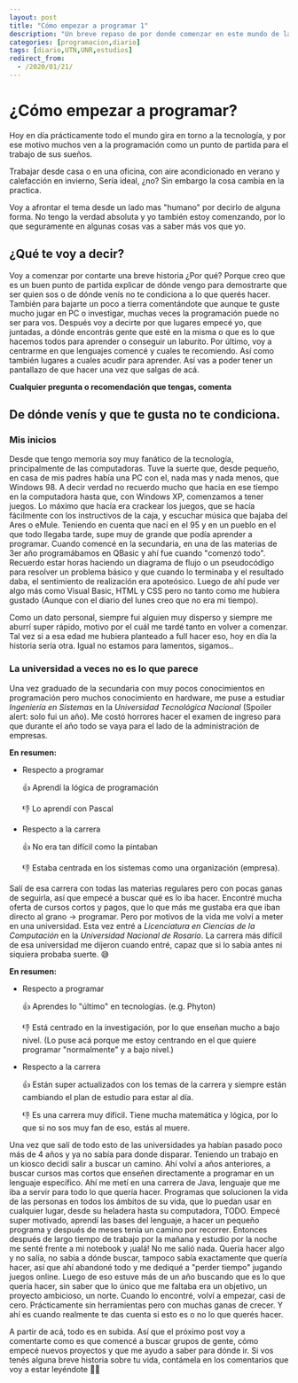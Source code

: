 ```yaml
---
layout: post
title: "Cómo empezar a programar 1"
description: "Un breve repaso de por donde comenzar en este mundo de la programación, contado en 1ra persona"
categories: [programacion,diario]
tags: [diario,UTN,UNR,estudios]
redirect_from:
  - /2020/01/21/
---
```


# ¿Cómo empezar a programar?

Hoy en día prácticamente todo el mundo gira en torno a la tecnología, y por ese motivo muchos ven a la programación como un punto de partida para el trabajo de sus sueños. 

Trabajar desde casa o en una oficina, con aire acondicionado en verano y calefacción en invierno, Sería ideal, ¿no? Sin embargo la cosa cambia en la practica. 

Voy a afrontar el tema desde un lado mas "humano" por decirlo de alguna forma. No tengo la verdad absoluta y yo también estoy comenzando, por lo que seguramente en algunas cosas vas a saber más vos que yo. 

## ¿Qué te voy a decir?

Voy a comenzar por contarte una breve historia ¿Por qué? Porque creo que es un buen punto de partida explicar de dónde vengo para demostrarte que ser quien sos o de dónde venís no te condiciona a lo que querés hacer. También para bajarte un poco a tierra comentándote que aunque te guste mucho jugar en PC o investigar, muchas veces la programación puede no ser para vos. 
Después voy a decirte por que lugares empecé yo, que juntadas, a dónde encontrás gente que esté en la misma o que es lo que hacemos todos para aprender o conseguir un laburito.
Por último, voy a centrarme en que lenguajes comencé y cuales te recomiendo. Así como también lugares a cuales acudir para aprender. Así vas a poder tener un pantallazo de que hacer una vez que salgas de acá.

**Cualquier pregunta o recomendación que tengas, comenta**

## De dónde venís y que te gusta no te condiciona.

### Mis inicios 

Desde que tengo memoria soy muy fanático de la tecnología, principalmente de las computadoras. Tuve la suerte que, desde pequeño, en casa de mis padres había una PC con el, nada mas y nada menos, que Windows 98.
A decir verdad no recuerdo mucho que hacia en ese tiempo en la computadora hasta que, con Windows XP, comenzamos a tener juegos. Lo máximo que hacía era crackear los juegos, que se hacía fácilmente con los instructivos de la caja, y escuchar música que bajaba del Ares o eMule. 
Teniendo en cuenta que nací en el 95 y en un pueblo en el que todo llegaba tarde, supe muy de grande que podía aprender a programar.
Cuando comencé en la secundaria, en una de las materias de 3er año programábamos en QBasic y ahí fue cuando "comenzó todo". Recuerdo estar horas haciendo un diagrama de flujo o un pseudocódigo para resolver un problema básico y que cuando lo terminaba y el resultado daba, el sentimiento de realización era apoteósico.
Luego de ahí pude ver algo más como Visual Basic, HTML y CSS pero no tanto como me hubiera gustado (Aunque con el diario del lunes creo que no era mi tiempo).

Como un dato personal, siempre fui alguien muy disperso y siempre me aburrí super rápido, motivo por el cuál me tardé tanto en volver a comenzar. Tal vez si a esa edad me hubiera planteado a full hacer eso, hoy en día la historia sería otra. Igual no estamos para lamentos, sigamos.. 

### La universidad a veces no es lo que parece

Una vez graduado de la secundaria con muy pocos conocimientos en programación pero muchos conocimiento en hardware, me puse a estudiar _Ingeniería en Sistemas_ en la _Universidad Tecnológica Nacional_ (Spoiler alert: solo fui un año). 
Me costó horrores hacer el examen de ingreso para que durante el año todo se vaya para el lado de la administración de empresas. 

**En resumen:**

* Respecto a programar

  👍 Aprendí la lógica de programación
  
  👎 Lo aprendí con Pascal
  
* Respecto a la carrera

  👍 No era tan difícil como la pintaban
  
  👎 Estaba centrada en los sistemas como una organización (empresa).

Salí de esa carrera con todas las materias regulares pero con pocas ganas de seguirla, así que empecé a buscar qué es lo iba hacer. Encontré mucha oferta de cursos cortos y pagos, que lo que más me gustaba era que iban directo al grano -> programar. Pero por motivos de la vida me volví a meter en una universidad.
Esta vez entré a _Licenciatura en Ciencias de la Computación_ en la _Universidad Nacional de Rosario_. La carrera más difícil de esa universidad me dijeron cuando entré, capaz que si lo sabía antes ni siquiera probaba suerte. 😅

**En resumen:**

* Respecto a programar

  👍 Aprendes lo "último" en tecnologías. (e.g. Phyton)
  
  👎 Está centrado en la investigación, por lo que enseñan mucho a bajo nivel. (Lo puse acá porque me estoy centrando en el que quiere programar "normalmente" y a bajo nivel.)
  
* Respecto a la carrera

  👍 Están super actualizados con los temas de la carrera y siempre están cambiando el plan de estudio para estar al día. 
  
  👎 Es una carrera muy difícil. Tiene mucha matemática y lógica, por lo que si no sos muy fan de eso, estás al muere. 

Una vez que salí de todo esto de las universidades ya habían pasado poco más de 4 años y ya no sabía para donde disparar. Teniendo un trabajo en un kiosco decidí salir a buscar un camino. Ahí volví a años anteriores, a buscar cursos mas cortos que enseñen directamente a programar en un lenguaje específico. 
Ahí me metí en una carrera de Java, lenguaje que me iba a servir para todo lo que quería hacer. Programas que solucionen la vida de las personas en todos los ámbitos de su vida, que lo puedan usar en cualquier lugar, desde su heladera hasta su computadora, TODO.
Empecé super motivado, aprendí las bases del lenguaje, a hacer un pequeño programa y después de meses tenía un camino por recorrer. Entonces después de largo tiempo de trabajo por la mañana y estudio por la noche me senté frente a mi notebook y ¡ualá! No me salió nada. Quería hacer algo y no salía, no sabía a dónde buscar, tampoco sabía exactamente que quería hacer, así que ahí abandoné todo y me dediqué a "perder tiempo" jugando juegos online.
Luego de eso estuve más de un año buscando que es lo que quería hacer, sin saber que lo único que me faltaba era un objetivo, un proyecto ambicioso, un norte. 
Cuando lo encontré, volví a empezar, casi de cero. Prácticamente sin herramientas pero con muchas ganas de crecer. Y ahí es cuando realmente te das cuenta si esto es o no lo que querés hacer. 

A partir de acá, todo es en subida. Así que el próximo post voy a comentarte como es que comencé a buscar grupos de gente, cómo empecé nuevos proyectos y que me ayudo a saber para dónde ir.
Si vos tenés alguna breve historia sobre tu vida, contámela en los comentarios que voy a estar leyéndote 💪😊
